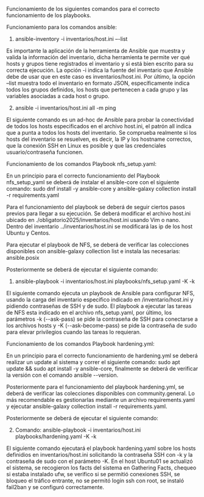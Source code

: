 Funcionamiento de los siguientes comandos para el correcto funcionamiento de los playbooks.

Funcionamiento para los comandos ansible: 

1)	ansible-inventory -i inventarios/host.ini –-list 

Es importante la aplicación de la herramienta de Ansible que muestra y valida la información del inventario, dicha herramienta te permite ver qué hosts y grupos tiene registrados el inventario y si está bien escrito para su correcta ejecución. La opción -i indica la fuente del inventario que Ansible debe de usar que en este caso es inventarios/host.ini. 
Por último, la opción –list muestra todo el inventario en formato JSON, específicamente indica todos los grupos definidos, los hosts que pertenecen a cada grupo y las variables asociadas a cada host o grupo. 

2)	ansible -i inventarios/host.ini all -m ping

El siguiente comando es un ad-hoc de Ansible para probar la conectividad de todos los hosts especificados en el archivo host.ini, el patrón all indica que a punta a todos los hosts del inventario.  Se comprueba realmente si los hosts del inventario se resuelven, es decir, la IP y los hostname correctos, que la conexión SSH en Linux es posible y que las credenciales usuario/contraseña funcionen.



Funcionamiento de los comandos Playbook nfs_setup.yaml:

En un principio para el correcto funcionamiento del Playbook nfs_setup_yaml se deberá de instalar el ansible-core con el siguiente comando: sudo dnf install -y ansible-core y ansible-galaxy collection install -r requirements.yaml

Para el funcionamiento del playbook se deberá de seguir ciertos pasos previos para llegar a su ejecución. Se deberá modificar el archivo host.ini ubicado en ./obligatorio2025/inventarios/host.ini usando Vim o  nano.
Dentro del inventario ../inventarios/host.ini se modificará las ip de los host Ubuntu y Centos. 

Para ejecutar el playbook de NFS, se deberá de verificar las colecciones disponibles con ansible-galaxy collection list e instala las necesarias: ansible.posix

Posteriormente se deberá de ejecutar el siguiente comando:

1)	ansible-playbook -i inventarios/host.ini playbooks/nfs_setup.yaml -K -k

El siguiente comando ejecuta un playbook de Ansible para configurar NFS, usando la carga del inventario específico indicado en /inventario/host.ini  y pidiendo contraseñas de SSH y de sudo. 
El playbook a ejecutar las tareas de NFS esta indicado en el archivo nfs_setup.yaml, por último, los parámetros -k (--ask-pass) se pide la contraseña de SSH para conectarse a los archivos hosts y -K (--ask-become-pass) se pide la contraseña de sudo para elevar privilegios cuando las tareas lo requieran. 



Funcionamiento de los comandos Playbook hardening.yml:

En un principio para el correcto funcionamiento de hardening.yml se deberá realizar un update al sistema y correr el siguiente comando: sudo apt update && sudo apt install -y ansible-core, finalmente se deberá de verificar la versión con el comando ansible --version.

Posteriormente para el funcionamiento del playbook hardening.yml, se deberá de verificar las colecciones disponibles con community.general. Lo más recomendable es gestionarlas mediante un archivo requirements.yaml y ejecutar ansible-galaxy collection install -r requirements.yaml.

Posteriormente se deberá de ejecutar el siguiente comando: 

2) Comando: ansible-playbook -i inventarios/host.ini playbooks/hardening.yaml -K -k


El siguiente comando ejecutará el playbook hardening.yaml sobre los hosts definidios en inventarios/host.ini solicitando la contraseña SSH con -k y la contraseña de sudo con el parámetro -K.
En el host Ubuntu01 se actualizó el sistema, se recogieron los facts del sistema en Gathering Facts, chequeo si estaba instalado ufw, se verifico si se permitió conexiones SSH, se bloqueo el tráfico entrante, no se permitó login ssh con root, se instaló fail2ban y se configuró correctamente.



